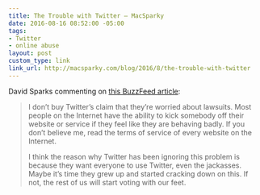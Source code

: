 ```yaml
---
title: The Trouble with Twitter — MacSparky
date: 2016-08-16 08:52:00 -05:00
tags:
- Twitter
- online abuse
layout: post
custom_type: link
link_url: http://macsparky.com/blog/2016/8/the-trouble-with-twitter
---
```


David Sparks commenting on [this BuzzFeed article](https://www.buzzfeed.com/charliewarzel/a-honeypot-for-assholes-inside-twitters-10-year-failure-to-s?utm_term=.voz6E4N5l#.vu9AVM6OZ):

> I don’t buy Twitter’s claim that they’re worried about lawsuits. Most people on the Internet have the ability to kick somebody off their website or service if they feel like they are behaving badly. If you don’t believe me, read the terms of service of every website on the Internet.
>
> I think the reason why Twitter has been ignoring this problem is because they want everyone to use Twitter, even the jackasses. Maybe it’s time they grew up and started cracking down on this. If not, the rest of us will start voting with our feet.

